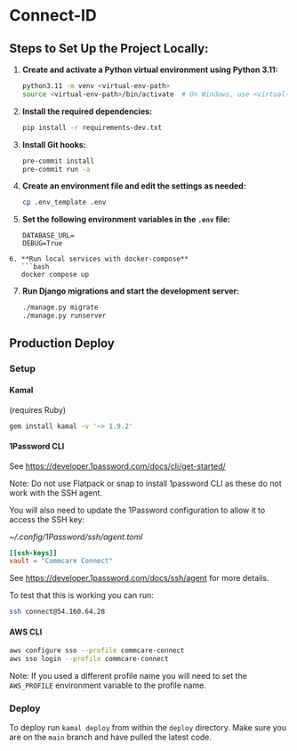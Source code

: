 # Connect-ID

## Steps to Set Up the Project Locally:

1. **Create and activate a Python virtual environment using Python 3.11:**

   ```bash
   python3.11 -m venv <virtual-env-path>
   source <virtual-env-path>/bin/activate  # On Windows, use <virtual-env-path>\Scripts\activate
   ```

2. **Install the required dependencies:**

   ```bash
   pip install -r requirements-dev.txt
   ```

3. **Install Git hooks:**

   ```bash
   pre-commit install
   pre-commit run -a
   ```

4. **Create an environment file and edit the settings as needed:**

   ```bash
   cp .env_template .env
   ```

5. **Set the following environment variables in the `.env` file:**

   ```env
   DATABASE_URL=
   DEBUG=True
   ```

````
6. **Run local services with docker-compose**
   ```bash
   docker compose up
````

7. **Run Django migrations and start the development server:**

   ```bash
   ./manage.py migrate
   ./manage.py runserver
   ```

## Production Deploy

### Setup

#### Kamal

(requires Ruby)

```bash
gem install kamal -v '~> 1.9.2'
```

#### 1Password CLI

See https://developer.1password.com/docs/cli/get-started/

Note: Do not use Flatpack or snap to install 1password CLI as these do not work with the SSH agent.

You will also need to update the 1Password configuration to allow it to access the SSH key:

_~/.config/1Password/ssh/agent.toml_

```toml
[[ssh-keys]]
vault = "Commcare Connect"
```

See https://developer.1password.com/docs/ssh/agent for more details.

To test that this is working you can run:

```bash
ssh connect@54.160.64.28
```

#### AWS CLI

```bash
aws configure sso --profile commcare-connect
aws sso login --profile commcare-connect
```

Note: If you used a different profile name you will need to set the `AWS_PROFILE` environment variable to the profile name.

### Deploy

To deploy run `kamal deploy` from within the `deploy` directory. Make sure you are on the `main` branch and have pulled the latest code.
